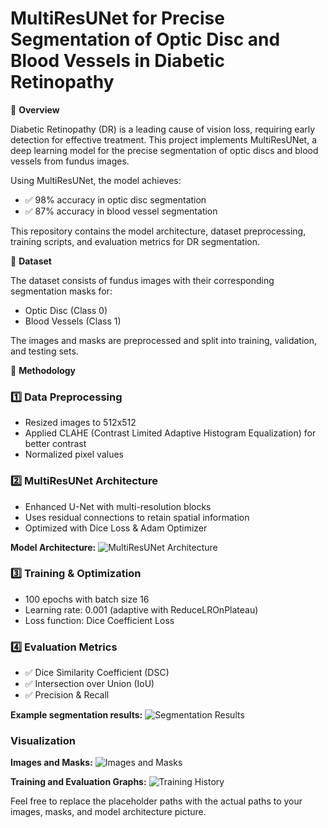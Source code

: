 # MultiResUNet for Precise Segmentation of Optic Disc and Blood Vessels in Diabetic Retinopathy

📌 **Overview**

Diabetic Retinopathy (DR) is a leading cause of vision loss, requiring early detection for effective treatment. This project implements MultiResUNet, a deep learning model for the precise segmentation of optic discs and blood vessels from fundus images.

Using MultiResUNet, the model achieves:
- ✅ 98% accuracy in optic disc segmentation
- ✅ 87% accuracy in blood vessel segmentation

This repository contains the model architecture, dataset preprocessing, training scripts, and evaluation metrics for DR segmentation.

📂 **Dataset**

The dataset consists of fundus images with their corresponding segmentation masks for:
- Optic Disc (Class 0)
- Blood Vessels (Class 1)

The images and masks are preprocessed and split into training, validation, and testing sets.

📌 **Methodology**

### 1️⃣ Data Preprocessing
- Resized images to 512x512
- Applied CLAHE (Contrast Limited Adaptive Histogram Equalization) for better contrast
- Normalized pixel values

### 2️⃣ MultiResUNet Architecture
- Enhanced U-Net with multi-resolution blocks
- Uses residual connections to retain spatial information
- Optimized with Dice Loss & Adam Optimizer

**Model Architecture:**
![MultiResUNet Architecture]()

### 3️⃣ Training & Optimization
- 100 epochs with batch size 16
- Learning rate: 0.001 (adaptive with ReduceLROnPlateau)
- Loss function: Dice Coefficient Loss

### 4️⃣ Evaluation Metrics
- ✅ Dice Similarity Coefficient (DSC)
- ✅ Intersection over Union (IoU)
- ✅ Precision & Recall

**Example segmentation results:**
![Segmentation Results](path/to/segmentation_results.png)

### Visualization

**Images and Masks:**
![Images and Masks](path/to/images_and_masks.png)

**Training and Evaluation Graphs:**
![Training History](path/to/training_history.png)

Feel free to replace the placeholder paths with the actual paths to your images, masks, and model architecture picture.

